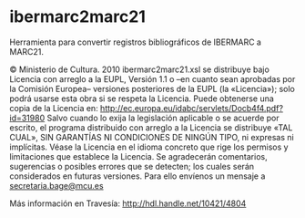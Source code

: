 ibermarc2marc21
===============

Herramienta para convertir registros bibliográficos de IBERMARC a MARC21.

© Ministerio de Cultura. 2010
ibermarc2marc21.xsl se distribuye bajo Licencia con arreglo a la EUPL, Versión 1.1 o –en cuanto sean aprobadas por la Comisión Europea– versiones posteriores de la EUPL (la «Licencia»); solo podrá usarse esta obra si se respeta la Licencia. Puede obtenerse una copia de la Licencia en: http://ec.europa.eu/idabc/servlets/Docb4f4.pdf?id=31980
Salvo cuando lo exija la legislación aplicable o se acuerde por escrito, el programa distribuido con arreglo a la Licencia se distribuye «TAL CUAL», SIN GARANTÍAS NI CONDICIONES DE NINGÚN TIPO, ni expresas ni implícitas.
Véase la Licencia en el idioma concreto que rige los permisos y limitaciones que establece la Licencia.
Se agradecerán comentarios, sugerencias o posibles errores que se detecten; los cuales serán considerados en futuras versiones. Para ello envíenos un mensaje a secretaria.bage@mcu.es

Más información en Travesía: http://hdl.handle.net/10421/4804

